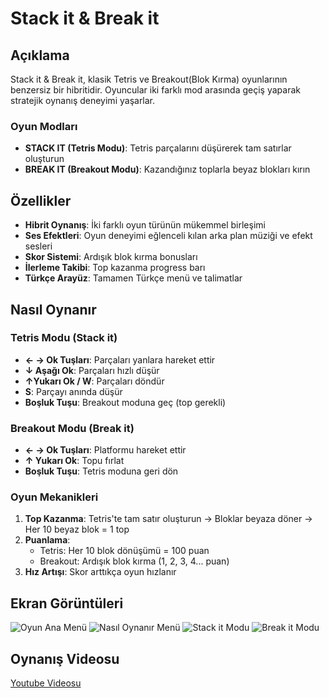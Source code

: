 # Stack it & Break it 

## Açıklama

Stack it & Break it, klasik Tetris ve Breakout(Blok Kırma) oyunlarının benzersiz bir hibritidir. Oyuncular iki farklı mod arasında geçiş yaparak stratejik oynanış deneyimi yaşarlar.

### Oyun Modları

- **STACK IT (Tetris Modu)**: Tetris parçalarını düşürerek tam satırlar oluşturun
- **BREAK IT (Breakout Modu)**: Kazandığınız toplarla beyaz blokları kırın

## Özellikler

- **Hibrit Oynanış**: İki farklı oyun türünün mükemmel birleşimi
- **Ses Efektleri**: Oyun deneyimi eğlenceli kılan arka plan müziği ve efekt sesleri
- **Skor Sistemi**: Ardışık blok kırma bonusları
- **İlerleme Takibi**: Top kazanma progress barı
- **Türkçe Arayüz**: Tamamen Türkçe menü ve talimatlar

## Nasıl Oynanır

### Tetris Modu (Stack it)
- **← → Ok Tuşları**: Parçaları yanlara hareket ettir
- **↓ Aşağı Ok**: Parçaları hızlı düşür
- **↑Yukarı Ok / W**: Parçaları döndür
- **S**: Parçayı anında düşür
- **Boşluk Tuşu**: Breakout moduna geç (top gerekli)

### Breakout Modu (Break it)
- **← → Ok Tuşları**: Platformu hareket ettir
- **↑ Yukarı Ok**: Topu fırlat
- **Boşluk Tuşu**: Tetris moduna geri dön

### Oyun Mekanikleri
1. **Top Kazanma**: Tetris'te tam satır oluşturun → Bloklar beyaza döner → Her 10 beyaz blok = 1 top
2. **Puanlama**: 
   - Tetris: Her 10 blok dönüşümü = 100 puan
   - Breakout: Ardışık blok kırma (1, 2, 3, 4... puan)
3. **Hız Artışı**: Skor arttıkça oyun hızlanır

## Ekran Görüntüleri
![Oyun Ana Menü](https://github.com/user-attachments/assets/afe3b79f-93a3-4ecc-87d5-443e4e0472a9)
![Nasıl Oynanır Menü](https://github.com/user-attachments/assets/7dd5e6c2-5b17-4faf-86c0-68da28a601c0)
![Stack it Modu](https://github.com/user-attachments/assets/33b78ccb-2b87-4715-afe0-48652ce87c3a)
![Break it Modu](https://github.com/user-attachments/assets/968d8e3e-6749-4b78-a7f2-97a6015cf944)


## Oynanış Videosu
[Youtube Videosu](https://www.youtube.com/watch?v=UsufsOm6NYk)

